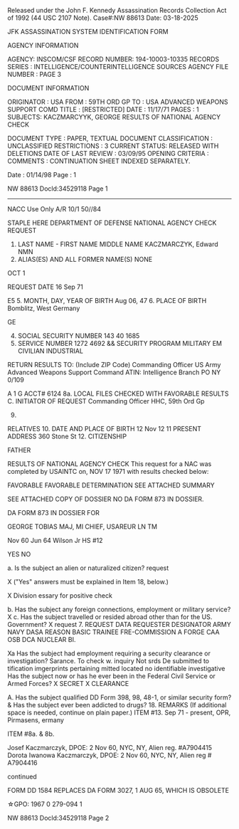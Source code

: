 Released under the John F. Kennedy
Assassination Records Collection Act of
1992 (44 USC 2107 Note). Case#:NW
88613 Date: 03-18-2025

JFK ASSASSINATION SYSTEM
IDENTIFICATION FORM

AGENCY INFORMATION

AGENCY: INSCOM/CSF
RECORD NUMBER: 194-10003-10335
RECORDS SERIES : INTELLIGENCE/COUNTERINTELLIGENCE SOURCES
AGENCY FILE NUMBER : PAGE 3

DOCUMENT INFORMATION

ORIGINATOR : USA
FROM : 59TH ORD GP
TO : USA ADVANCED WEAPONS SUPPORT COMD
TITLE : [RESTRICTED]
DATE : 11/17/71
PAGES : 1
SUBJECTS: KACZMARCYYK, GEORGE
RESULTS OF NATIONAL AGENCY CHECK

DOCUMENT TYPE : PAPER, TEXTUAL DOCUMENT
CLASSIFICATION : UNCLASSIFIED
RESTRICTIONS : 3
CURRENT STATUS: RELEASED WITH DELETIONS
DATE OF LAST REVIEW : 03/09/95
OPENING CRITERIA :
COMMENTS : CONTINUATION SHEET INDEXED SEPARATELY.

Date : 01/14/98
Page : 1

NW 88613 Docld:34529118 Page 1

---

NACC Use Only
A/R 10/1 50//84

STAPLE HERE
DEPARTMENT OF DEFENSE
NATIONAL AGENCY CHECK REQUEST
1. LAST NAME - FIRST NAME MIDDLE NAME
KACZMARCZYK, Edward NMN
3. ALIAS(ES) AND ALL FORMER NAME(S)
NONE

OCT 1

REQUEST DATE
16 Sep 71

E5
5. MONTH, DAY, YEAR OF BIRTH
Aug 06, 47
6. PLACE OF BIRTH
Bomblitz, West Germany

GE

4. SOCIAL SECURITY NUMBER
143 40 1685
7. SERVICE NUMBER
1272 4692
&& SECURITY PROGRAM
MILITARY EM
CIVILIAN
INDUSTRIAL

RETURN
RESULTS
TO:
(Include ZIP
Code)
Commanding Officer
US Army Advanced Weapons Support Command
ATIN: Intelligence Branch
PO NY 0/109

A 1 G
ACCT# 6124
8a. LOCAL FILES CHECKED
WITH FAVORABLE RESULTS
C. INITIATOR OF REQUEST
Commanding Officer
HHC, 59th Ord Gp

9.
RELATIVES
10. DATE AND PLACE OF BIRTH
12 Nov 12
11
PRESENT ADDRESS
360 Stone St
12. CITIZENSHIP

FATHER

RESULTS OF NATIONAL AGENCY CHECK
This request for a NAC was completed by USAINTC on, NOV 17 1971
with results checked below:

FAVORABLE
FAVORABLE DETERMINATION
SEE ATTACHED SUMMARY

SEE ATTACHED COPY OF DOSSIER
NO DA FORM 873 IN DOSSIER.

DA FORM 873 IN DOSSIER FOR

GEORGE TOBIAS
MAJ, MI
CHIEF, USAREUR LN TM

Nov 60
Jun 64
Wilson Jr HS #12

YES NO

a. Is the subject an alien or naturalized citizen?
request

X
("Yes" answers must be explained in Item 18, below.)

X
Division
essary for positive check

b. Has the subject any foreign connections, employment or military service?
X
c. Has the subject travelled or resided abroad other than for the US. Government?
X
request
7.
REQUEST DATA
REQUESTER DESIGNATOR
ARMY
NAVY
DASA
REASON
BASIC TRAINEE
FRE-COMMISSION
A FORGE
CAA
OSB
DCA
NUCLEAR
BI.

Xa Has the subject had employment requiring a security clearance or investigation?
Sarance. To check
w. inquiry Not
srds
De submitted to
tification
imgerprints
pertaining
mitted located no identifiable
investigative
Has the subject now or has he ever been in the Federal Civil Service or Armed Forces?
X
SECRET
X CLEARANCE

A. Has the subject qualified DD Form 398, 98, 48-1, or similar security form?
& Has the subject ever been addicted to drugs?
18. REMARKS (If additional space is needed, continue on plain paper.)
ITEM #13. Sep 71 - present, OPR, Pirmasens, ermany

ITEM #8a. & 8b.

Josef Kaczmarczyk, DPOE: 2 Nov 60, NYC, NY, Alien reg. #A7904415
Dorota Iwanowa Kaczmarczyk, DPOE: 2 Nov 60, NYC, NY, Alien reg # A7904416

continued

FORM
DD 1584
REPLACES DA FORM 3027, 1 AUG 65, WHICH IS OBSOLETE

☆GPO: 1967 0 279-094
1

NW 88613 Docld:34529118 Page 2
